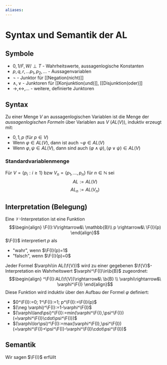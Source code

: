 ```yaml
---
aliases: 
---
```

$\newcommand{\f}[1]{\mathcal{#1}}$$\newcommand{\F}[1]{\mathfrak{#1}}$$\newcommand{\b}[1]{\mathbb{#1}}$
# Syntax und Semantik der AL 
## Symbole
- $0,1 / F,W / \perp T$ - Wahrheitswerte, aussagenlogische Konstanten
- $p,q,r,\dotso p_1,p_2,\dotso$ - Aussagenvariablen
- $\neg$ - Junktor für [[Negation(nicht)]]
- $\land, \lor$ - Junktoren für [[Konjunktion(und)]], [[Disjunktion(oder)]]
- $\rightarrow, \leftrightarrow ,\dotso$ - weitere, definierte Junktoren

## Syntax
Zu einer Menge $V$ an aussagenlogischen Variablen ist die Menge der *aussagenlogischen Formeln* über Variablen aus $V$ ($AL(V)$), induktiv erzeugt mit:
- $0, 1, p$ (für $p\in V$)
- Wenn $\varphi\in AL(V)$, dann ist auch $\neg\varphi \in AL(V)$
- Wenn $\varphi, \psi \in AL(V)$, dann sind auch $(\varphi\land \psi), (\varphi\lor\psi) \in AL(V)$
### Standardvariablenmenge
Für $V=\{p_i:i\geq 1\}$ bzw $V_n=\{p_1,\dotso,p_n\}$ für $n\in \mathbb{N}$ sei
$$AL:=AL(V)$$
$$AL_n:=AL(V_n)$$
## Interpretation (Belegung)
Eine $\mathcal{V}$-Interpretation ist eine Funktion
$$\begin{align}
	\F{I}:V\rightarrow&\ \mathbb{B}\\ 
	p \rightarrow&\ \F{I}(p)
\end{align}$$
$\F{I}$ interpretiert $p$ als
- "wahr", wenn $\F{I}(p)=1$
- "falsch", wenn $\F{I}(p)=0$

Jeder Formel $\varphi\in AL(\f{V})$ wird zu einer gegebenen $\f{V}$-Interpretation ein Wahrheitswert $\varphi^\F{I}\in\b{B}$ zugeordnet:
$$\begin{align}
^\F{I}:AL(\f{V})\rightarrow&\ \b{B} \\
\varphi\rightarrow&\ \varphi^\F{I}
\end{align}$$
Diese Funktion wird induktiv über den Aufbau der Formel $\varphi$ definiert:
- $0^\F{I}:=0; 1^\F{I}:=1; p^\F{I}:=\F{I}(p)$
- $(\neg \varphi)^\F{I}:=1-\varphi^\F{I}$
- $(\varphi\land\psi)^\F{I}:=min(\varphi^\F{I},\psi^\F{I}) (=\varphi^\F{I}\cdot\psi^\F{I})$
- $(\varphi\lor\psi)^\F{I}:=max(\varphi^\F{I},\psi^\F{I})(=\varphi^\F{I}+\psi^\F{I}-\varphi^\F{I}\cdot\psi^\F{I})$

## Semantik
Wir sagen $\F{I}$ erfüllt